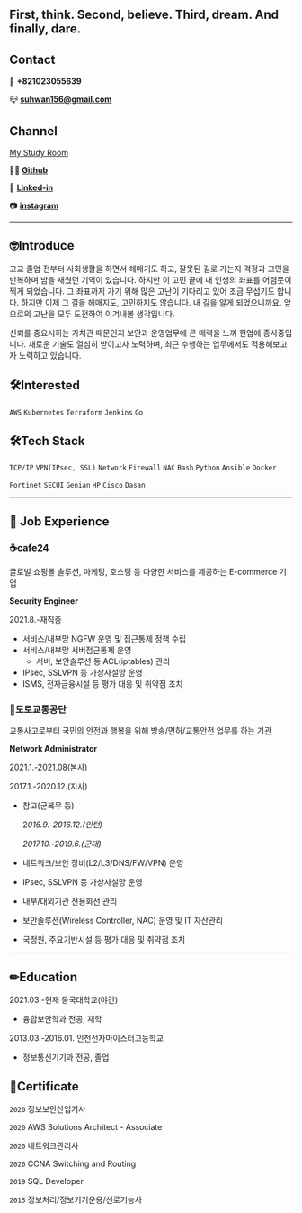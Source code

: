 ## First, think. Second, believe. Third, dream. And finally, dare.


## Contact

 📱 **+821023055639**

 📪 **suhwan156@gmail.com**

## Channel

[My Study Room](https://www.notion.so/My-Study-Room-230f1b5aba07495484f23dca1b1c7673)

👩‍💻 [**Github**](https://github.com/Suhwan156)

 🔗 [**Linked-in**](http://www.linkedin.com/in/suhwan156)

 📷 **[instagram](https://www.instagram.com/suhwan156/)**

---

## 🤓Introduce

  고교 졸업 전부터 사회생활을 하면서 헤매기도 하고, 잘못된 길로 가는지 걱정과 고민을 반복하며 밤을 새웠던 기억이 있습니다. 하지만 이 고민 끝에 내 인생의 좌표를 어렴풋이 찍게 되었습니다. 그 좌표까지 가기 위해 많은 고난이 기다리고 있어 조금 무섭기도 합니다. 하지만 이제 그 길을 헤매지도, 고민하지도 않습니다. 내 길을 알게 되었으니까요. 앞으로의 고난을 모두 도전하여 이겨내볼 생각입니다.

  신뢰를 중요시하는 가치관 때문인지 보안과 운영업무에 큰 매력을 느껴 헌업에 종사중입니다. 새로운 기술도 열심히 받이고자 노력하며, 최근 수행하는 업무에서도 적용해보고자 노력하고 있습니다. 

## 🛠️Interested

`AWS` `Kubernetes` `Terraform` `Jenkins`  `Go`

## 🛠️Tech Stack

`TCP/IP` `VPN(IPsec, SSL)` `Network` `Firewall` `NAC` `Bash` `Python` `Ansible` `Docker` 

**<Vendors used>**

`Fortinet` `SECUI` `Genian` `HP` `Cisco` `Dasan`

---

## 👔 Job Experience

### ☕cafe24

글로벌 쇼핑몰 솔루션, 마케팅, 호스팅 등 다양한 서비스를 제공하는 E-commerce 기업

**Security Engineer**

2021.8.-재직중

- 서비스/내부망 NGFW 운영 및 접근통제 정책 수립
- 서비스/내부망 서버접근통제 운영
    - 서버, 보안솔루션 등 ACL(iptables) 관리
- IPsec, SSLVPN 등 가상사설망 운영
- ISMS, 전자금융시설 등 평가 대응 및 취약점 조치

### 🚦도로교통공단

교통사고로부터 국민의 안전과 행복을 위해 방송/면허/교통안전 업무를 하는 기관

**Network Administrator**

2021.1.-2021.08(본사)

2017.1.-2020.12.(지사)

- 참고(군복무 등)
    
    2*016.9.-2016.12.(인턴)*
    
    *2017.10.-2019.6.(군대)*
    

- 네트워크/보안 장비(L2/L3/DNS/FW/VPN) 운영
- IPsec, SSLVPN 등 가상사설망 운영
- 내부/대외기관 전용회선 관리
- 보안솔루션(Wireless Controller, NAC) 운영 및 IT 자산관리
- 국정원, 주요기반시설 등 평가 대응 및  취약점 조치

---

## ✏Education

2021.03.-현재        동국대학교(야간) 

- 융합보안학과 전공, 재학

2013.03.-2016.01.  인천전자마이스터고등학교 

- 정보통신기기과 전공, 졸업

## 📜Certificate

`2020`  정보보안산업기사

`2020`  AWS Solutions Architect - Associate

`2020`  네트워크관리사

`2020`  CCNA Switching and Routing

`2019`  SQL Developer

`2015`  정보처리/정보기기운용/선로기능사
